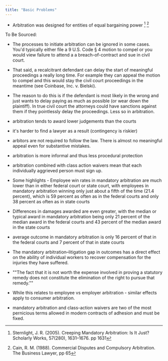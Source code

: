 ```yaml
---
title: "Basic Problems"
---
```


- Arbitration was designed for entities of equal bargaining power [^1] [^2]

[^1]: Sternlight, J. R. (2005). Creeping Mandatory Arbitration: Is It Just? Scholarly Works, 57(280), 1631–1676. pp 1631

[^2]: Cain, R. M. (1988). Commercial Disputes and Compulsory Arbitration. The Business Lawyer, pp 65


To Be Sourced:

- The processes to initiate arbitration can be ignored in some cases. You'd typically either file a 9 U.S. Code § 4 motion to compel or you would view failure to attend a a breach-of-contract and sue in civil court.

- That said, a recalcitrant defendant can delay the start of meaningful proceedings a really long time. For example they can appeal the motion to compel and this would stay the civil court proceedings in the meantime (see Coinbase, Inc. v. Bielski).

- The reason to do this is if the defendant is most likely in the wrong and just wants to delay paying as much as possible (or wear down the plaintiff). In true civil court the attorneys could have sanctions against them if they pointlessly delay the proceedings. Less so in arbitration.

- arbitration tends to award lower judgements than the courts

- it's harder to find a lawyer as a result (contingency is riskier)

- arbitors are not required to follow the law. There is almost no meaningful appeal even for substantive mistakes.

- arbitration is more informal and thus less procedural protection

- arbitration combined with class action waivers mean that each individually aggrieved person must sign up.

- Some highlights - Employee win rates in mandatory arbitration are much lower than in either federal court or state court, with employees in mandatory arbitration winning only just about a fifth of the time (21.4 percent), which is 59 percent as often as in the federal courts and only 38 percent as often as in state courts

- Differences in damages awarded are even greater, with the median or typical award in mandatory arbitration being only 21 percent of the median award in the federal courts and 43 percent of the median award in the state courts

- average outcome in mandatory arbitration is only 16 percent of that in the federal courts and 7 percent of that in state courts

- The mandatory arbitration–litigation gap in outcomes has a direct effect on the ability of individual workers to recover compensation for the injuries they have suffered.

- ""The fact that it is not worth the expense involved in proving a statutory remedy does not constitute the elimination of the right to pursue that remedy.""

- While this relates to employee vs employer arbitration - similar effects apply to consumer arbitration.

- mandatory arbitration and class-action waivers are two of the most pernicious terms allowed in modern contracts of adhesion and must be fixed.
